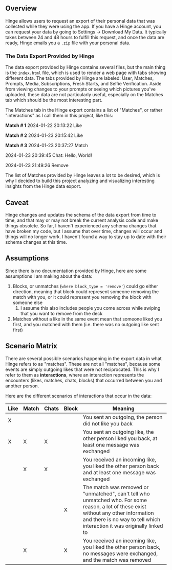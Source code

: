 ## Overview
Hinge allows users to request an export of their personal data that was collected while they were using the app. If you have a Hinge account, you can request your data by going to Settings -> Download My Data. It typically takes between 24 and 48 hours to fulfill this request, and once the data are ready, Hinge emails you a `.zip` file with your personal data.

### The Data Export Provided by Hinge
The data export provided by Hinge contains several files, but the main thing is the `index.html` file, which is used to render a web page with tabs showing different data. The tabs provided by Hinge are labeled: User, Matches, Prompts, Media, Subscriptions, Fresh Starts, and Selfie Verification. Aside from viewing changes to your prompts or seeing which pictures you've uploaded, these data are not particularly useful, especially on the Matches tab which should be the most interesting part.

The Matches tab in the Hinge export contains a list of "Matches", or rather "interactions" as I call them in this project, like this:

**Match # 1**
2024-01-22 20:13:22
Like

**Match # 2**
2024-01-23 20:15:42
Like

**Match # 3**
2024-01-23 20:37:27
Match

2024-01-23 20:39:45
Chat: Hello, World!

2024-01-23 21:49:26
Remove

The list of Matches provided by Hinge leaves a lot to be desired, which is why I decided to build this project analyzing and visualizing interesting insights from the Hinge data export.

## Caveat
Hinge changes and updates the schema of the data export from time to time, and that may or may not break the current analysis code and make things obsolete. So far, I haven't experienced any schema changes that have broken my code, but I assume that over time, changes will occur and things will no longer work. I haven't found a way to stay up to date with their schema changes at this time.

## Assumptions
Since there is no documentation provided by Hinge, here are some assumptions I am making about the data:
1. Blocks, or unmatches (`where block_type = 'remove'`) could go either direction, meaning that block could represent someone removing the match with you, or it could represent you removing the block with someone else
	1. I assume this also includes people you come across while swiping that you want to remove from the deck
2. Matches without a like in the same event mean that someone liked you first, and you matched with them (i.e. there was no outgoing like sent first)

## Scenario Matrix
There are several possible scenarios happening in the export data in what Hinge refers to as "matches". These are not all "matches", because some events are simply outgoing likes that were not reciprocated. This is why I refer to them as **interactions**, where an interaction represents the encounters (likes, matches, chats, blocks) that occurred between you and another person. 

Here are the different scenarios of interactions that occur in the data: 

| Like | Match | Chats | Block | Meaning |
| ---- | ---- | ---- | ---- | ---- |
| X |  |  |  | You sent an outgoing, the person did not like you back |
| X | X | X |  | You sent an outgoing like, the other person liked you back, at least one message was exchanged |
|  | X | X |  | You received an incoming like, you liked the other person back and at least one message was exchanged |
|  |  |  | X | The match was removed or "unmatched", can't tell who unmatched who. For some reason, a lot of these exist without any other information and there is no way to tell which interaction it was originally linked to |
|  | X |  | X | You received an incoming like, you liked the other person back, no messages were exchanged, and the match was removed |

